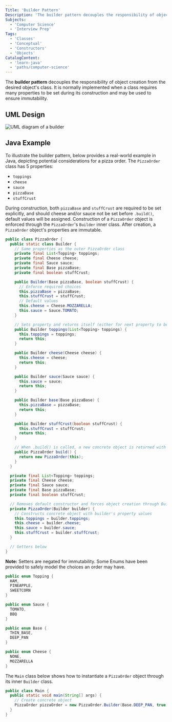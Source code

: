 ```yaml
---
Title: 'Builder Pattern'
Description: 'The builder pattern decouples the responsibility of object creation from the desired objects class.'
Subjects:
  - 'Computer Science'
  - 'Interview Prep'
Tags:
  - 'Classes'
  - 'Conceptual'
  - 'Constructors'
  - 'Objects'
CatalogContent:
  - 'learn-java'
  - 'paths/computer-science'
---
```


The **builder pattern** decouples the responsibility of object creation from the desired object's class. It is normally implemented when a class requires many properties to be set during its construction and may be used to ensure immutability.

## UML Design

![UML diagram of a builder](https://raw.githubusercontent.com/Codecademy/docs/main/media/builder-uml.png)

## Java Example

To illustrate the builder pattern, below provides a real-world example in Java, depicting potential considerations for a pizza order. The
`PizzaOrder` class has 5 properties:

- `toppings`
- `cheese`
- `sauce`
- `pizzaBase`
- `stuffCrust`

During construction, both `pizzaBase` and `stuffCrust` are required to be set explicitly, and should cheese and/or sauce not be set before `.build()`, default values will be assigned. Construction of a `PizzaOrder` object is enforced through the `PizzaOrder`'s `Builder` inner class. After creation, a `PizzaOrder` object's properties are immutable.

```java
public class PizzaOrder {
  public static class Builder {
    // Same properties as the outer PizzaOrder class
    private final List<Topping> toppings;
    private final Cheese cheese;
    private final Sauce sauce;
    private final Base pizzaBase;
    private final boolean stuffCrust;

    public Builder(Base pizzaBase, boolean stuffCrust) {
      // Enforce required choices
      this.pizzaBase = pizzaBase;
      this.stuffCrust = stuffCrust;
      // Default values
      this.cheese = Cheese.MOZZARELLA;
      this.sauce = Sauce.TOMATO;
    }

    // Sets property and returns itself (either for next property to be set, or .build() to be invoked)
    public Builder toppings(List<Topping> toppings) {
      this.toppings = toppings;
      return this;
    }

    public Builder cheese(Cheese cheese) {
      this.cheese = cheese;
      return this;
    }

    public Builder sauce(Sauce sauce) {
      this.sauce = sauce;
      return this;
    }

    public Builder base(Base pizzaBase) {
      this.pizzaBase = pizzaBase;
      return this;
    }

    public Builder stuffCrust(boolean stuffCrust) {
      this.stuffCrust = stuffCrust;
      return this;
    }

    // When .build() is called, a new concrete object is returned with the desired properties set
    public PizzaOrder build() {
      return new PizzaOrder(this);
    }
  }

  private final List<Topping> toppings;
  private final Cheese cheese;
  private final Sauce sauce;
  private final Base pizzaBase;
  private final boolean stuffCrust;

  // Removes default constructor and forces object creation through Builder inner class
  private PizzaOrder(Builder builder) {
    // Constructs concrete object with builder's property values
    this.toppings = builder.toppings;
    this.cheese = builder.cheese;
    this.sauce = builder.sauce;
    this.stuffCrust = builder.stuffCrust;
  }

  // Getters below
}
```

**Note:** Setters are negated for immutability. Some Enums have been provided to safely model the choices an order may have.

```java
public enum Topping {
  HAM,
  PINEAPPLE,
  SWEETCORN
}
```

```java
public enum Sauce {
  TOMATO,
  BBQ
}
```

```java
public enum Base {
  THIN_BASE,
  DEEP_PAN
}
```

```java
public enum Cheese {
  NONE,
  MOZZARELLA
}
```

The `Main` class below shows how to instantiate a `PizzaOrder` object through its inner `Builder` class.

```java
public class Main {
  public static void main(String[] args) {
    // Create concrete object
    PizzaOrder pizzaOrder = new PizzaOrder.Builder(Base.DEEP_PAN, true).sauce(Sauce.BBQ).build();
  }
}
```
